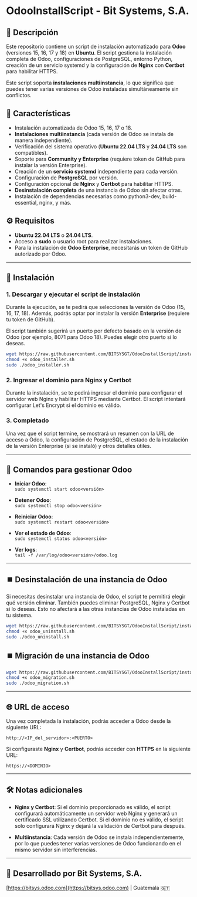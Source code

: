
# OdooInstallScript - Bit Systems, S.A.

## 🚀 Descripción
Este repositorio contiene un script de instalación automatizado para **Odoo** (versiones 15, 16, 17 y 18) en **Ubuntu**. El script gestiona la instalación completa de Odoo, configuraciones de PostgreSQL, entorno Python, creación de un servicio systemd y la configuración de **Nginx** con **Certbot** para habilitar HTTPS.

Este script soporta **instalaciones multiinstancia**, lo que significa que puedes tener varias versiones de Odoo instaladas simultáneamente sin conflictos.

## 🧩 Características

- Instalación automatizada de Odoo 15, 16, 17 o 18.
- **Instalaciones multiinstancia** (cada versión de Odoo se instala de manera independiente).
- Verificación del sistema operativo (**Ubuntu 22.04 LTS** y **24.04 LTS** son compatibles).
- Soporte para **Community y Enterprise** (requiere token de GitHub para instalar la versión Enterprise).
- Creación de un **servicio systemd** independiente para cada versión.
- Configuración de **PostgreSQL** por versión.
- Configuración opcional de **Nginx** y **Certbot** para habilitar HTTPS.
- **Desinstalación completa** de una instancia de Odoo sin afectar otras.
- Instalación de dependencias necesarias como python3-dev, build-essential, nginx, y más.

## ⚙️ Requisitos

- **Ubuntu 22.04 LTS** o **24.04 LTS**.
- Acceso a **sudo** o usuario root para realizar instalaciones.
- Para la instalación de **Odoo Enterprise**, necesitarás un token de GitHub autorizado por Odoo.

---

## 📂 Instalación

### 1. Descargar y ejecutar el script de instalación
Durante la ejecución, se te pedirá que selecciones la versión de Odoo (15, 16, 17, 18). Además, podrás optar por instalar la versión **Enterprise** (requiere tu token de GitHub).

El script también sugerirá un puerto por defecto basado en la versión de Odoo (por ejemplo, 8071 para Odoo 18). Puedes elegir otro puerto si lo deseas.

```bash
wget https://raw.githubusercontent.com/BITSYSGT/OdooInstallScript/instalation-migration/odoo_installer.sh
chmod +x odoo_installer.sh
sudo ./odoo_installer.sh
```

### 2. Ingresar el dominio para Nginx y Certbot
Durante la instalación, se te pedirá ingresar el dominio para configurar el servidor web Nginx y habilitar HTTPS mediante Certbot. El script intentará configurar Let's Encrypt si el dominio es válido.

### 3. Completado
Una vez que el script termine, se mostrará un resumen con la URL de acceso a Odoo, la configuración de PostgreSQL, el estado de la instalación de la versión Enterprise (si se instaló) y otros detalles útiles.

---

## 🔄 Comandos para gestionar Odoo

- **Iniciar Odoo**:  
  `sudo systemctl start odoo<versión>`

- **Detener Odoo**:  
  `sudo systemctl stop odoo<versión>`

- **Reiniciar Odoo**:  
  `sudo systemctl restart odoo<versión>`

- **Ver el estado de Odoo**:  
  `sudo systemctl status odoo<versión>`

- **Ver logs**:  
  `tail -f /var/log/odoo<versión>/odoo.log`

---

## ⏹️ Desinstalación de una instancia de Odoo

Si necesitas desinstalar una instancia de Odoo, el script te permitirá elegir qué versión eliminar. También puedes eliminar PostgreSQL, Nginx y Certbot si lo deseas. Esto no afectará a las otras instancias de Odoo instaladas en tu sistema.

```bash
wget https://raw.githubusercontent.com/BITSYSGT/OdooInstallScript/instalation-migration/odoo_uninstall.sh
chmod +x odoo_uninstall.sh
sudo ./odoo_uninstall.sh
```

## ⏹️ Migración de una instancia de Odoo
```bash
wget https://raw.githubusercontent.com/BITSYSGT/OdooInstallScript/instalation-migration/odoo_migration.sh
chmod +x odoo_migration.sh
sudo ./odoo_migration.sh
```

---

## 🌐 URL de acceso

Una vez completada la instalación, podrás acceder a Odoo desde la siguiente URL:

```text
http://<IP_del_servidor>:<PUERTO>
```

Si configuraste **Nginx** y **Certbot**, podrás acceder con **HTTPS** en la siguiente URL:

```text
https://<DOMINIO>
```

---

## 🛠️ Notas adicionales

- **Nginx y Certbot**: Si el dominio proporcionado es válido, el script configurará automáticamente un servidor web Nginx y generará un certificado SSL utilizando Certbot. Si el dominio no es válido, el script solo configurará Nginx y dejará la validación de Certbot para después.

- **Multiinstancia**: Cada versión de Odoo se instala independientemente, por lo que puedes tener varias versiones de Odoo funcionando en el mismo servidor sin interferencias.

---

## 🏢 Desarrollado por Bit Systems, S.A.
[https://bitsys.odoo.com](https://bitsys.odoo.com) | Guatemala 🇬🇹
